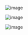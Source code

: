 ![image](https://github.com/user-attachments/assets/8ff95616-5ccf-4a76-b75a-af5855b26a05)



![image](https://github.com/user-attachments/assets/1028180a-0afc-4946-8a04-3415b7dd30bf)


![image](https://github.com/user-attachments/assets/c1fa1511-bc94-4174-93e4-74c1bc66fc6f)


